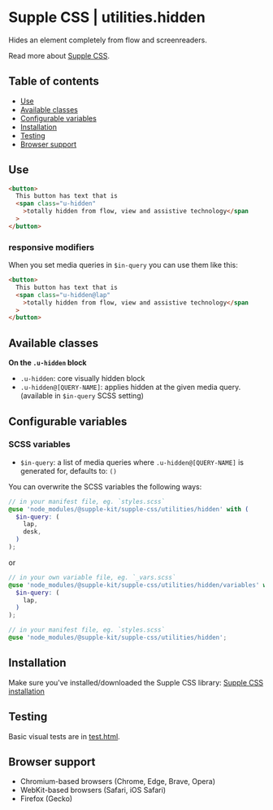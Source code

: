 # Supple CSS | utilities.hidden

Hides an element completely from flow and screenreaders.

Read more about [Supple CSS](https://github.com/supple-css/supple).

## Table of contents

- [Use](#use)
- [Available classes](#available-classes)
- [Configurable variables](#configurable-variables)
- [Installation](#installation)
- [Testing](#testing)
- [Browser support](#browser-support)

## Use

```html
<button>
  This button has text that is
  <span class="u-hidden"
    >totally hidden from flow, view and assistive technology</span
  >
</button>
```

### responsive modifiers

When you set media queries in `$in-query` you can use them like this:

```html
<button>
  This button has text that is
  <span class="u-hidden@lap"
    >totally hidden from flow, view and assistive technology</span
  >
</button>
```

## Available classes

**On the `.u-hidden` block**

- `.u-hidden`: core visually hidden block
- `.u-hidden@[QUERY-NAME]`: applies hidden at the given media query. (available in `$in-query` SCSS setting)

## Configurable variables

### SCSS variables

- `$in-query`: a list of media queries where `.u-hidden@[QUERY-NAME]` is generated for, defaults to: `()`

You can overwrite the SCSS variables the following ways:

```scss
// in your manifest file, eg. `styles.scss`
@use 'node_modules/@supple-kit/supple-css/utilities/hidden' with (
  $in-query: (
    lap,
    desk,
  )
);
```

or

```scss
// in your own variable file, eg. `_vars.scss`
@use 'node_modules/@supple-kit/supple-css/utilities/hidden/variables' with (
  $in-query: (
    lap,
  )
);

// in your manifest file, eg. `styles.scss`
@use 'node_modules/@supple-kit/supple-css/utilities/hidden';
```

## Installation

Make sure you've installed/downloaded the Supple CSS library: [Supple CSS installation](../../#installation)

## Testing

Basic visual tests are in [test.html](https://supple-kit.github.io/supple-css/utilities/hidden/test.html).

## Browser support

- Chromium-based browsers (Chrome, Edge, Brave, Opera)
- WebKit-based browsers (Safari, iOS Safari)
- Firefox (Gecko)
